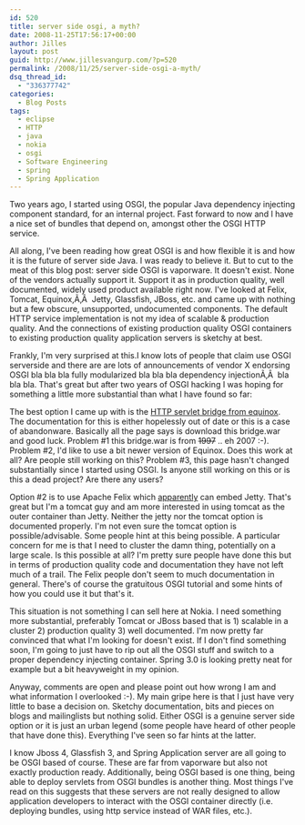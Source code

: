 ```yaml
---
id: 520
title: server side osgi, a myth?
date: 2008-11-25T17:56:17+00:00
author: Jilles
layout: post
guid: http://www.jillesvangurp.com/?p=520
permalink: /2008/11/25/server-side-osgi-a-myth/
dsq_thread_id:
  - "336377742"
categories:
  - Blog Posts
tags:
  - eclipse
  - HTTP
  - java
  - nokia
  - osgi
  - Software Engineering
  - spring
  - Spring Application
---
```

Two years ago, I started using OSGI, the popular Java dependency injecting component standard, for an internal project. Fast forward to now and I have a nice set of bundles that depend on, amongst other the OSGI HTTP service.

All along, I've been reading how great OSGI is and how flexible it is and how it is the future of server side Java. I was ready to believe it. But to cut to the meat of this blog post: server side OSGI is vaporware. It doesn't exist. None of the vendors actually support it. Support it as in production quality, well documented, widely used product available right now. I've looked at Felix, Tomcat, Equinox,Ã‚Â  Jetty, Glassfish, JBoss, etc. and came up with nothing but a few obscure, unsupported, undocumented components. The default HTTP service implementation is not my idea of scalable &amp; production quality. And the connections of existing production quality OSGI containers to existing production quality application servers is sketchy at best.

Frankly, I'm very surprised at this.I know lots of people that claim use OSGI serverside and there are are lots of announcements of vendor X endorsing OSGI bla bla bla fully modularized bla bla bla dependency injectionÃ‚Â  bla bla bla. That's great but after two years of OSGI hacking I was hoping for something a little more substantial than what I have found so far:

The best option I came up with is the <a href="http://www.eclipse.org/equinox/server/http_in_container.php">HTTP servlet bridge from equinox</a>. The documentation for this is either hopelessly out of date or this is a case of abandonware. Basically all the page says is download this bridge.war and good luck. Problem #1 this bridge.war is from <span style="text-decoration: line-through;">1997</span> .. eh 2007 :-). Problem #2, I'd like to use a bit newer version of Equinox. Does this work at all? Are people still working on this? Problem #3, this page hasn't changed substantially since I started using OSGI. Is anyone still working on this or is this a dead project? Are there any users?

Option #2 is to use Apache Felix which <a href="http://www.gridshore.nl/2008/02/29/creating-a-jetty-based-osgi-httpservice-for-apache-felix/">apparently</a> can embed Jetty. That's great but I'm a tomcat guy and am more interested in using tomcat as the outer container than Jetty. Neither the jetty nor the tomcat option is documented properly. I'm not even sure the tomcat option is possible/advisable. Some people hint at this being possible. A particular concern for me is that I need to cluster the damn thing, potentially on a large scale. Is this possible at all? I'm pretty sure people have done this but in terms of production quality code and documentation they have not left much of a trail. The Felix people don't seem to much documentation in general. There's of course the gratuitous OSGI tutorial and some hints of how you could use it but that's it.

This situation is not something I can sell here at Nokia. I need something more substantial, preferably Tomcat or JBoss based that is 1) scalable in a cluster 2) production quality 3) well documented. I'm now pretty far convinced that what I'm looking for doesn't exist. If I don't find something soon, I'm going to just have to rip out all the OSGI stuff and switch to a proper dependency injecting container. Spring 3.0 is looking pretty neat for example but a bit heavyweight in my opinion.

Anyway, comments are open and please point out how wrong I am and what information I overlooked :-). My main gripe here is that I just have very little to base a decision on. Sketchy documentation, bits and pieces on blogs and mailinglists but nothing solid. Either OSGI is a genuine server side option or it is just an urban legend (some people have heard of other people that have done this). Everything I've seen so far hints at the latter.

I know Jboss 4, Glassfish 3, and Spring Application server are all going to be OSGI based of course. These are far from vaporware but also not exactly production ready. Additionally, being OSGI based is one thing, being able to deploy servlets from OSGI bundles is another thing. Most things I've read on this suggests that these servers are not really designed to allow application developers to interact with the OSGI container directly (i.e. deploying bundles, using http service instead of WAR files, etc.).